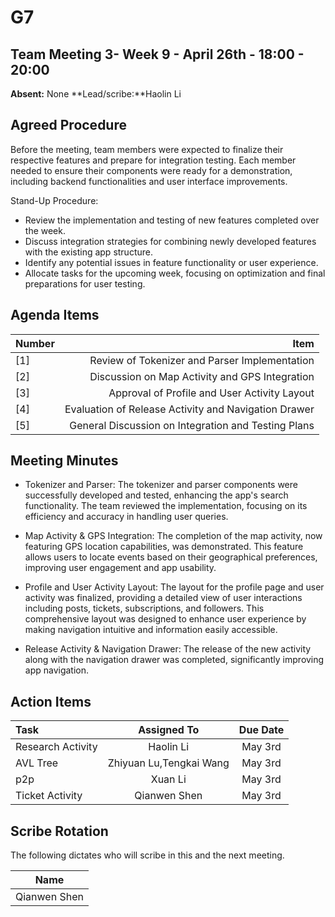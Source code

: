 # G7

## Team Meeting 3- Week 9 - April 26th - 18:00 - 20:00

**Absent:**
None
**Lead/scribe:**Haolin Li 

## Agreed Procedure

Before the meeting, team members were expected to finalize their respective features and prepare for integration testing. Each member needed to ensure their components were ready for a demonstration, including backend functionalities and user interface improvements.

Stand-Up Procedure:

- Review the implementation and testing of new features completed over the week.
- Discuss integration strategies for combining newly developed features with the existing app structure.
- Identify any potential issues in feature functionality or user experience.
- Allocate tasks for the upcoming week, focusing on optimization and final preparations for user testing.

## Agenda Items

| Number |                                                 Item |
|:-------|-----------------------------------------------------------:|
| [1]    | Review of Tokenizer and Parser Implementation |
| [2]    | Discussion on Map Activity and GPS Integration |
| [3]    | Approval of Profile and User Activity Layout |
| [4]    | Evaluation of Release Activity and Navigation Drawer |
| [5]    | General Discussion on Integration and Testing Plans |

## Meeting Minutes

- Tokenizer and Parser: The tokenizer and parser components were successfully developed and tested, enhancing the app's search functionality. The team reviewed the implementation, focusing on its efficiency and accuracy in handling user queries.

- Map Activity & GPS Integration: The completion of the map activity, now featuring GPS location capabilities, was demonstrated. This feature allows users to locate events based on their geographical preferences, improving user engagement and app usability.

- Profile and User Activity Layout: The layout for the profile page and user activity was finalized, providing a detailed view of user interactions including posts, tickets, subscriptions, and followers. This comprehensive layout was designed to enhance user experience by making navigation intuitive and information easily accessible.

- Release Activity & Navigation Drawer: The release of the new activity along with the navigation drawer was completed, significantly improving app navigation. 

## Action Items

| Task                           | Assigned To  |  Due Date  |
|:-------------------------------|:------------:|:----------:|
| Research Activity              |  Haolin Li   | May 3rd |
| AVL Tree               | Zhiyuan Lu,Tengkai Wang  | May 3rd |
| p2p                            |   Xuan Li    | May 3rd |
| Ticket Activity                | Qianwen Shen |  May 3rd   |

## Scribe Rotation

The following dictates who will scribe in this and the next meeting.

|     Name     |
| :----------: |
| Qianwen Shen |
